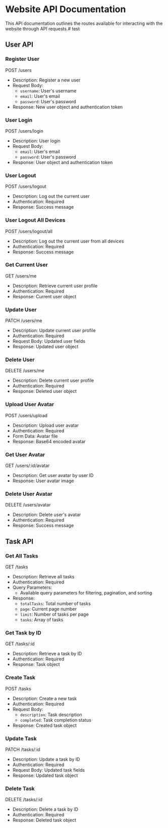 # Website API Documentation

This API documentation outlines the routes available for interacting with the website through API requests.# test

## User API

### Register User
POST /users
- Description: Register a new user
- Request Body:
  - `username`: User's username
  - `email`: User's email
  - `password`: User's password
- Response: New user object and authentication token

### User Login
POST /users/login
- Description: User login
- Request Body:
  - `email`: User's email
  - `password`: User's password
- Response: User object and authentication token

### User Logout
POST /users/logout
- Description: Log out the current user
- Authentication: Required
- Response: Success message

### User Logout All Devices
POST /users/logout/all
- Description: Log out the current user from all devices
- Authentication: Required
- Response: Success message
### Get Current User
GET /users/me
- Description: Retrieve current user profile
- Authentication: Required
- Response: Current user object

### Update User
PATCH /users/me
- Description: Update current user profile
- Authentication: Required
- Request Body: Updated user fields
- Response: Updated user object

### Delete User
DELETE /users/me
- Description: Delete current user profile
- Authentication: Required
- Response: Deleted user object

### Upload User Avatar
POST /users/upload
- Description: Upload user avatar
- Authentication: Required
- Form Data: Avatar file
- Response: Base64 encoded avatar

### Get User Avatar
GET /users/:id/avatar
- Description: Get user avatar by user ID
- Response: User avatar image

### Delete User Avatar
DELETE /users/avatar
- Description: Delete user's avatar
- Authentication: Required
- Response: Success message

## Task API

### Get All Tasks
GET /tasks
- Description: Retrieve all tasks
- Authentication: Required
- Query Parameters:
  - Available query parameters for filtering, pagination, and sorting
- Response:
  - `totalTasks`: Total number of tasks
  - `page`: Current page number
  - `limit`: Number of tasks per page
  - `tasks`: Array of tasks

### Get Task by ID
GET /tasks/:id
- Description: Retrieve a task by ID
- Authentication: Required
- Response: Task object

### Create Task
POST /tasks
- Description: Create a new task
- Authentication: Required
- Request Body:
  - `description`: Task description
  - `completed`: Task completion status
- Response: Created task object

### Update Task
PATCH /tasks/:id
- Description: Update a task by ID
- Authentication: Required
- Request Body: Updated task fields
- Response: Updated task object

### Delete Task
DELETE /tasks/:id
- Description: Delete a task by ID
- Authentication: Required
- Response: Deleted task object


